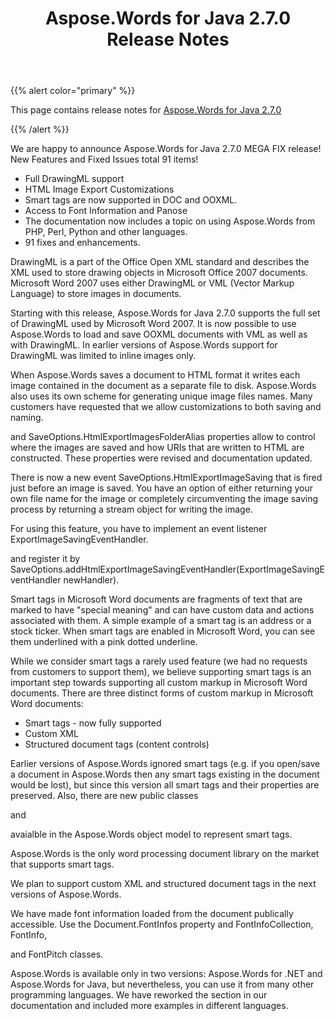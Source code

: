﻿---
title: Aspose.Words for Java 2.7.0 Release Notes
description: "Aspose.Words for Java 2.7.0 Release Notes – learn about the latest updates and fixes."
type: docs
weight: 90
url: /java/aspose-words-for-java-2-7-0-release-notes/
---

{{% alert color="primary" %}} 

This page contains release notes for [Aspose.Words for Java 2.7.0](http://www.aspose.com/downloads/words/java/new-releases/aspose.words-for-java-2.7.0/)

{{% /alert %}} 

We are happy to announce Aspose.Words for Java 2.7.0 MEGA FIX release! New Features and Fixed Issues total 91 items!

- Full DrawingML support
- HTML Image Export Customizations
- Smart tags are now supported in DOC and OOXML.
- Access to Font Information and Panose
- The documentation now includes a topic on using Aspose.Words from PHP, Perl, Python and other languages.
- 91 fixes and enhancements.

DrawingML is a part of the Office Open XML standard and describes the XML used to store drawing objects in Microsoft Office 2007 documents. Microsoft Word 2007 uses either DrawingML or VML (Vector Markup Language) to store images in documents.

Starting with this release, Aspose.Words for Java 2.7.0 supports the full set of DrawingML used by Microsoft Word 2007. It is now possible to use Aspose.Words to load and save OOXML documents with VML as well as with DrawingML. In earlier versions of Aspose.Words support for DrawingML was limited to inline images only.

When Aspose.Words saves a document to HTML format it writes each image contained in the document as a separate file to disk. Aspose.Words also uses its own scheme for generating unique image files names. Many customers have requested that we allow customizations to both saving and naming.

and SaveOptions.HtmlExportImagesFolderAlias properties allow to control where the images are saved and how URIs that are written to HTML are constructed. These properties were revised and documentation updated.

There is now a new event SaveOptions.HtmlExportImageSaving that is fired just before an image is saved. You have an option of either returning your own file name for the image or completely circumventing the image saving process by returning a stream object for writing the image. 

For using this feature, you have to implement an event listener ExportImageSavingEventHandler.

and register it by SaveOptions.addHtmlExportImageSavingEventHandler(ExportImageSavingEventHandler newHandler).

Smart tags in Microsoft Word documents are fragments of text that are marked to have "special meaning" and can have custom data and actions associated with them. A simple example of a smart tag is an address or a stock ticker. When smart tags are enabled in Microsoft Word, you can see them underlined with a pink dotted underline.

While we consider smart tags a rarely used feature (we had no requests from customers to support them), we believe supporting smart tags is an important step towards supporting all custom markup in Microsoft Word documents. There are three distinct forms of custom markup in Microsoft Word documents:

- Smart tags - now fully supported
- Custom XML
- Structured document tags (content controls)

Earlier versions of Aspose.Words ignored smart tags (e.g. if you open/save a document in Aspose.Words then any smart tags existing in the document would be lost), but since this version all smart tags and their properties are preserved. Also, there are new public classes 

and 

avaialble in the Aspose.Words object model to represent smart tags.

Aspose.Words is the only word processing document library on the market that supports smart tags.

We plan to support custom XML and structured document tags in the next versions of Aspose.Words.

We have made font information loaded from the document publically accessible. Use the Document.FontInfos property and FontInfoCollection, FontInfo,

and FontPitch classes.

Aspose.Words is available only in two versions: Aspose.Words for .NET and Aspose.Words for Java, but nevertheless, you can use it from many other programming languages. We have reworked the section in our documentation and included more examples in different languages.
